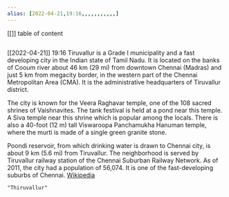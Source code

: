 ```yaml
---
alias: [2022-04-21,19:16,,,,,,,,,,,]
---
```

[[]]
table of content
```toc
```

[[2022-04-21]] 19:16
Tiruvallur is a Grade I municipality and a fast developing city in the Indian state of Tamil Nadu.  It is located on the banks of Cooum river about 46 km (29 mi) from downtown Chennai (Madras) and just 5 km from megacity border, in the western part of the Chennai Metropolitan Area (CMA). It is the administrative headquarters of Tiruvallur district.

The city is known for the Veera Raghavar temple, one of the 108 sacred shrines of Vaishnavites. The tank festival is held at a pond near this temple. A Siva temple near this shrine which is popular among the locals. There is also a 40-foot (12 m) tall Viswaroopa Panchamukha Hanuman temple, where the murti is made of a single green granite stone.

Poondi reservoir, from which drinking water is drawn to Chennai city, is about 9 km (5.6 mi) from Tiruvallur. The neighborhood is served by Tiruvallur railway station of the Chennai Suburban Railway Network. As of 2011, the city had a population of 56,074. It is one of the fast-developing suburbs of Chennai.
[Wikipedia](https://en.wikipedia.org/wiki/Tiruvallur)
```query
"Thiruvallur"
```